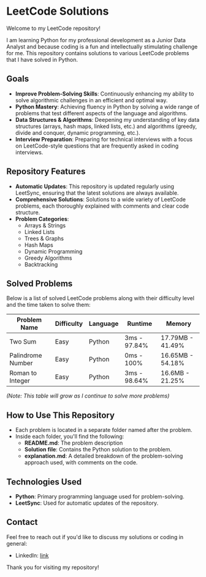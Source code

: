 # LeetCode Solutions

Welcome to my LeetCode repository!

I am learning Python for my professional development as a Junior Data Analyst and because coding is a fun and
intellectually stimulating challenge for me. This repository contains solutions to various LeetCode problems that I have
solved in Python.

## Goals

- **Improve Problem-Solving Skills**: Continuously enhancing my ability to solve algorithmic challenges in an efficient
  and optimal way.
- **Python Mastery**: Achieving fluency in Python by solving a wide range of problems that test different aspects of the
  language and algorithms.
- **Data Structures & Algorithms**: Deepening my understanding of key data structures (arrays, hash maps, linked lists,
  etc.) and algorithms (greedy, divide and conquer, dynamic programming, etc.).
- **Interview Preparation**: Preparing for technical interviews with a focus on LeetCode-style questions that are
  frequently asked in coding interviews.

## Repository Features

- **Automatic Updates**: This repository is updated regularly using LeetSync, ensuring that the latest solutions are
  always available.
- **Comprehensive Solutions**: Solutions to a wide variety of LeetCode problems, each thoroughly explained with comments
  and clear code structure.
- **Problem Categories**:
    - Arrays & Strings
    - Linked Lists
    - Trees & Graphs
    - Hash Maps
    - Dynamic Programming
    - Greedy Algorithms
    - Backtracking

## Solved Problems

Below is a list of solved LeetCode problems along with their difficulty level and the time taken to solve them:

| Problem Name      | Difficulty | Language | Runtime      | Memory           |
|-------------------|------------|----------|--------------|------------------|
| Two Sum           | Easy       | Python   | 3ms - 97.84% | 17.79MB - 41.49% | 
| Palindrome Number | Easy       | Python   | 0ms - 100%   | 16.65MB - 54.18% |
| Roman to Integer  | Easy       | Python   | 3ms - 98.64% | 16.6MB  - 21.25% |

*(Note: This table will grow as I continue to solve more problems)*

## How to Use This Repository

- Each problem is located in a separate folder named after the problem.
- Inside each folder, you'll find the following:
    - **README.md**: The problem description
    - **Solution file**: Contains the Python solution to the problem.
    - **explanation.md**: A detailed breakdown of the problem-solving approach used, with comments on the code.

## Technologies Used

- **Python**: Primary programming language used for problem-solving.
- **LeetSync**: Used for automatic updates of the repository.

## Contact

Feel free to reach out if you'd like to discuss my solutions or coding in general:

- LinkedIn: [link](https://bg.linkedin.com/in/kiril-tanev-44a17621b)

Thank you for visiting my repository!
